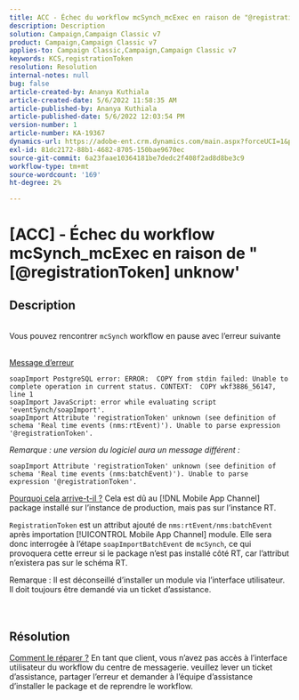 ```yaml
---
title: ACC - Échec du workflow mcSynch_mcExec en raison de "@registrationToken unknow"
description: Description
solution: Campaign,Campaign Classic v7
product: Campaign,Campaign Classic v7
applies-to: Campaign Classic,Campaign,Campaign Classic v7
keywords: KCS,registrationToken
resolution: Resolution
internal-notes: null
bug: false
article-created-by: Ananya Kuthiala
article-created-date: 5/6/2022 11:58:35 AM
article-published-by: Ananya Kuthiala
article-published-date: 5/6/2022 12:03:54 PM
version-number: 1
article-number: KA-19367
dynamics-url: https://adobe-ent.crm.dynamics.com/main.aspx?forceUCI=1&pagetype=entityrecord&etn=knowledgearticle&id=ea48c7d8-33cd-ec11-a7b5-6045bd00d995
exl-id: 81dc2172-88b1-4682-8705-150bae9670ec
source-git-commit: 6a23faae10364181be7dedc2f408f2ad8d8be3c9
workflow-type: tm+mt
source-wordcount: '169'
ht-degree: 2%

---
```


# [ACC] - Échec du workflow mcSynch_mcExec en raison de &quot;[@registrationToken] unknow&#39;

## Description

<br>Vous pouvez rencontrer `mcSynch` workflow en pause avec l’erreur suivante<br><br>

<u>Message d’erreur</u>

```
soapImport PostgreSQL error: ERROR:  COPY from stdin failed: Unable to complete operation in current status. CONTEXT:  COPY wkf3886_56147, line 1
soapImport JavaScript: error while evaluating script 'eventSynch/soapImport'.
soapImport Attribute 'registrationToken' unknown (see definition of schema 'Real time events (nms:rtEvent)'). Unable to parse expression '@registrationToken'.
```

*Remarque : une version du logiciel aura un message différent :*

```
soapImport Attribute 'registrationToken' unknown (see definition of schema 'Real time events (nms:batchEvent)'). Unable to parse expression '@registrationToken'.
```

<u>Pourquoi cela arrive-t-il ?</u>
Cela est dû au [!DNL Mobile App Channel] package installé sur l’instance de production, mais pas sur l’instance RT.

`RegistrationToken` est un attribut ajouté de `nms:rtEvent/nms:batchEvent` après importation [!UICONTROL Mobile App Channel] module. Elle sera donc interrogée à l’étape `soapImportBatchEvent` de `mcSynch`, ce qui provoquera cette erreur si le package n’est pas installé côté RT, car l’attribut n’existera pas sur le schéma RT.



Remarque : Il est déconseillé d’installer un module via l’interface utilisateur. Il doit toujours être demandé via un ticket d’assistance.
<br><br> <br>

## Résolution

<u>Comment le réparer ?</u>
En tant que client, vous n’avez pas accès à l’interface utilisateur du workflow du centre de messagerie. veuillez lever un ticket d’assistance, partager l’erreur et demander à l’équipe d’assistance d’installer le package et de reprendre le workflow.
